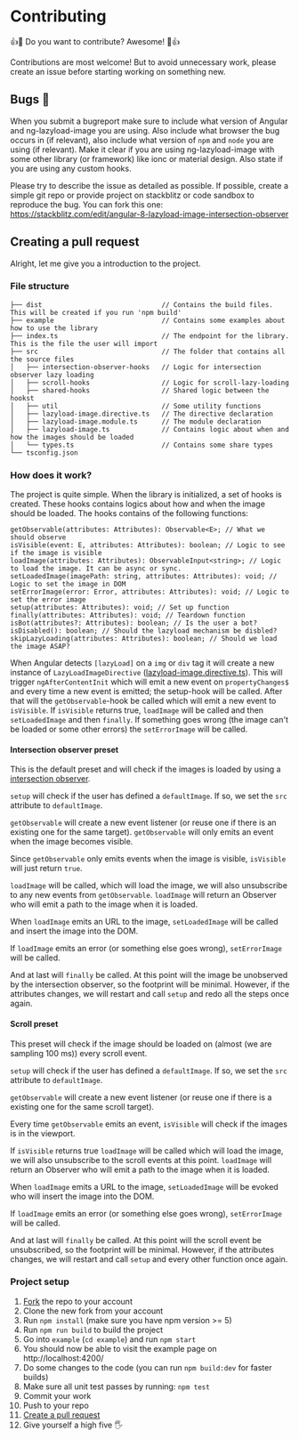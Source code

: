 # Contributing

:+1::tada: Do you want to contribute? Awesome! :tada::+1:

Contributions are most welcome! But to avoid unnecessary work, please create an issue before starting working on something new.

## Bugs 🐞

When you submit a bugreport make sure to include what version of Angular and ng-lazyload-image you are using. Also include what browser the bug occurs in (if relevant), also include what version of `npm` and `node` you are using (if relevant).
Make it clear if you are using ng-lazyload-image with some other library (or framework) like ionc or material design. Also state if you are using any custom hooks.

Please try to describe the issue as detailed as possible. If possible, create a simple git repo or provide project on stackblitz or code sandbox to reproduce the bug. You can fork this one: https://stackblitz.com/edit/angular-8-lazyload-image-intersection-observer

## Creating a pull request

Alright, let me give you a introduction to the project.

### File structure

```
├── dist                              // Contains the build files. This will be created if you run 'npm build'
├── example                           // Contains some examples about how to use the library
├── index.ts                          // The endpoint for the library. This is the file the user will import
├── src                               // The folder that contains all the source files
│   ├── intersection-observer-hooks   // Logic for intersection observer lazy loading
│   ├── scroll-hooks                  // Logic for scroll-lazy-loading
│   ├── shared-hooks                  // Shared logic between the hookst
│   ├── util                          // Some utility functions
│   ├── lazyload-image.directive.ts   // The directive declaration
│   ├── lazyload-image.module.ts      // The module declaration
│   ├── lazyload-image.ts             // Contains logic about when and how the images should be loaded
│   └── types.ts                      // Contains some share types
└── tsconfig.json
```

### How does it work?

The project is quite simple. When the library is initialized, a set of hooks is created. These hooks contains logics about how and when the image should be loaded. The hooks contains of the following functions:

```
getObservable(attributes: Attributes): Observable<E>; // What we should observe
isVisible(event: E, attributes: Attributes): boolean; // Logic to see if the image is visible
loadImage(attributes: Attributes): ObservableInput<string>; // Logic to load the image. It can be async or sync.
setLoadedImage(imagePath: string, attributes: Attributes): void; // Logic to set the image in DOM
setErrorImage(error: Error, attributes: Attributes): void; // Logic to set the error image
setup(attributes: Attributes): void; // Set up function
finally(attributes: Attributes): void; // Teardown function
isBot(attributes?: Attributes): boolean; // Is the user a bot?
isDisabled(): boolean; // Should the lazyload mechanism be disbled?
skipLazyLoading(attributes: Attributes): boolean; // Should we load the image ASAP?
```

When Angular detects `[lazyLoad]` on a `img` or `div` tag it will create a new instance of `LazyLoadImageDirective` ([lazyload-image.directive.ts](src/lazyload-image.directive.ts)). This will trigger `ngAfterContentInit` which will emit a new event on `propertyChanges$` and every time a new event is emitted; the setup-hook will be called. After that will the `getObservable`-hook be called which will emit a new event to `isVisible`. If `isVisible` returns true, `loadImage` will be called and then `setLoadedImage` and then `finally`. If something goes wrong (the image can't be loaded or some other errors) the `setErrorImage` will be called.

#### Intersection observer preset

This is the default preset and will check if the images is loaded by using a [intersection observer](https://developer.mozilla.org/en-US/docs/Web/API/Intersection_Observer_API).

`setup` will check if the user has defined a `defaultImage`. If so, we set the `src` attribute to `defaultImage`.

`getObservable` will create a new event listener (or reuse one if there is an existing one for the same target). `getObservable` will only emits an event when the image becomes visible.

Since `getObservable` only emits events when the image is visible, `isVisible` will just return `true`.

`loadImage` will be called, which will load the image, we will also unsubscribe to any new events from `getObservable`. `loadImage` will return an Observer who will emit a path to the image when it is loaded.

When `loadImage` emits an URL to the image, `setLoadedImage` will be called and insert the image into the DOM.

If `loadImage` emits an error (or something else goes wrong), `setErrorImage` will be called.

And at last will `finally` be called. At this point will the image be unobserved by the intersection observer, so the footprint will be minimal. However, if the attributes changes, we will restart and call `setup` and redo all the steps once again.

#### Scroll preset

This preset will check if the image should be loaded on (almost (we are sampling 100 ms)) every scroll event.

`setup` will check if the user has defined a `defaultImage`. If so, we set the `src` attribute to `defaultImage`.

`getObservable` will create a new event listener (or reuse one if there is a existing one for the same scroll target).

Every time `getObservable` emits an event, `isVisible` will check if the images is in the viewport.

If `isVisible` returns true `loadImage` will be called which will load the image, we will also unsubscribe to the scroll events at this point. `loadImage` will return an Observer who will emit a path to the image when it is loaded.

When `loadImage` emits a URL to the image, `setLoadedImage` will be evoked who will insert the image into the DOM.

If `loadImage` emits an error (or something else goes wrong), `setErrorImage` will be called.

And at last will `finally` be called. At this point will the scroll event be unsubscribed, so the footprint will be minimal. However, if the attributes changes, we will restart and call `setup` and every other function once again.

### Project setup

1. [Fork](https://help.github.com/articles/fork-a-repo/) the repo to your account
2. Clone the new fork from your account
3. Run `npm install` (make sure you have npm version >= 5)
4. Run `npm run build` to build the project
5. Go into `example` (`cd example`) and run `npm start`
6. You should now be able to visit the example page on http://localhost:4200/
7. Do some changes to the code (you can run `npm build:dev` for faster builds)
8. Make sure all unit test passes by running: `npm test`
9. Commit your work
10. Push to your repo
11. [Create a pull request](https://help.github.com/articles/creating-a-pull-request/)
12. Give yourself a high five 🖐

